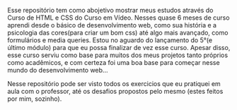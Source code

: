 Esse repositório tem como abojetivo mostrar meus estudos através do Curso de HTML e CSS do Curso em Vídeo.
Nesses quase 6 meses de curso aprendi desde o básico de desenvolvimento web, como sua história e a psicologia das cores(para criar um bom css) até algo mais avançado, como formulários e media queries.
Estou no aguardo do lançamento do 5°(e último módulo) para que eu possa finalizar de vez esse curso. Apesar disso, esse curso serviu como base para muitos dos meus projetos tanto próprios como acadêmicos, e com certeza foi uma boa base para começar nesse mundo do desenvolvimento web...

Nesse repositório pode ser visto todos os exercicios que eu pratiquei em aula com o professor, até os desafios propostos pelo mesmo (estes feitos por mim, sozinho). 
